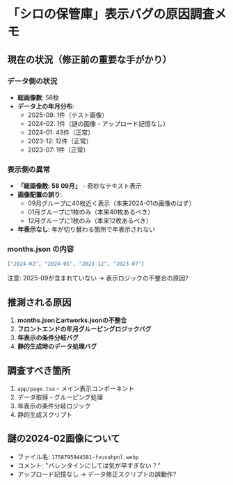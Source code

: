 # 「シロの保管庫」表示バグの原因調査メモ

## 現在の状況（修正前の重要な手がかり）

### データ側の状況
- **総画像数**: 58枚
- **データ上の年月分布**:
  - 2025-09: 1件（テスト画像）
  - 2024-02: 1件（謎の画像 - アップロード記憶なし）
  - 2024-01: 43件（正常）
  - 2023-12: 12件（正常）
  - 2023-07: 1件（正常）

### 表示側の異常
- **「総画像数: 58 09月」** - 奇妙なテキスト表示
- **画像配置の誤り**:
  - 09月グループに40枚近く表示（本来2024-01の画像のはず）
  - 01月グループに1枚のみ（本来40枚あるべき）
  - 12月グループに1枚のみ（本来12枚あるべき）
- **年表示なし**: 年が切り替わる箇所で年表示されない

### months.json の内容
```json
["2024-02", "2024-01", "2023-12", "2023-07"]
```
注意: 2025-09が含まれていない → 表示ロジックの不整合の原因?

## 推測される原因
1. **months.jsonとartworks.jsonの不整合**
2. **フロントエンドの年月グルーピングロジックバグ**  
3. **年表示の条件分岐バグ**
4. **静的生成時のデータ処理バグ**

## 調査すべき箇所
1. `app/page.tsx` - メイン表示コンポーネント
2. データ取得・グルーピング処理
3. 年表示の条件分岐ロジック
4. 静的生成スクリプト

## 謎の2024-02画像について
- ファイル名: `1758795944581-fvuvahpnl.webp`
- コメント: "バレンタインにしては気が早すぎない？"
- アップロード記憶なし → データ修正スクリプトの誤動作?
